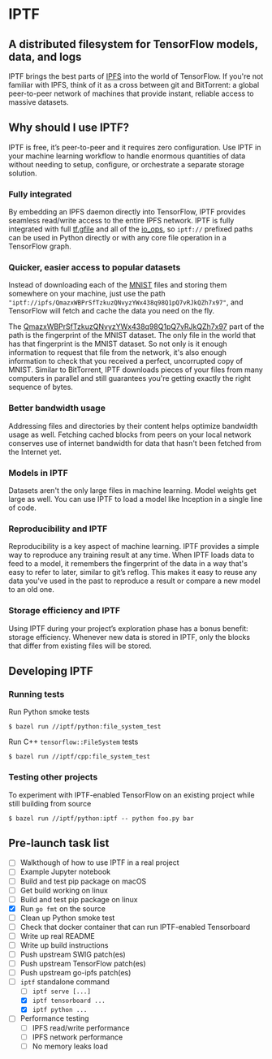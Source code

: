 # IPTF

## A distributed filesystem for TensorFlow models, data, and logs

IPTF brings the best parts of [IPFS](https://ipfs.io) into the world of TensorFlow. If you're not familiar with IPFS, think of it as a cross between git and BitTorrent: a global peer-to-peer network of machines that provide instant, reliable access to massive datasets.

## Why should I use IPTF?
IPTF is free, it’s peer-to-peer and it requires zero configuration. Use IPTF in your machine learning workflow to handle enormous quantities of data without needing to setup, configure, or orchestrate a separate storage solution.

### Fully integrated
By embedding an IPFS daemon directly into TensorFlow, IPTF provides seamless read/write access to the entire IPFS network. IPTF is fully integrated with full [tf.gfile](https://www.tensorflow.org/api_docs/python/tf/gfile/GFile) and all of the [io_ops](https://www.tensorflow.org/api_guides/python/io_ops), so `iptf://` prefixed paths can be used in Python directly or with any core file operation in a TensorFlow graph.

### Quicker, easier access to popular datasets
Instead of downloading each of the [MNIST](http://yann.lecun.com/exdb/mnist/) files and storing them somewhere on your machine, just use the path `"iptf://ipfs/QmazxWBPrSfTzkuzQNvyzYWx438q98Q1pQ7vRJkQZh7x97"`, and TensorFlow will fetch and cache the data you need on the fly.

The [QmazxWBPrSfTzkuzQNvyzYWx438q98Q1pQ7vRJkQZh7x97](https://gateway.ipfs.io/ipfs/QmazxWBPrSfTzkuzQNvyzYWx438q98Q1pQ7vRJkQZh7x97) part of the path is the fingerprint of the MNIST dataset. The only file in the world that has that fingerprint is the MNIST dataset. So not only is it enough information to request that file from the network, it's also enough information to check that you received a perfect, uncorrupted copy of MNIST. Similar to BitTorrent,  IPTF downloads pieces of your files from many computers in parallel and still guarantees you're getting exactly the right sequence of bytes.

### Better bandwidth usage
Addressing files and directories by their content helps optimize bandwidth usage as well. Fetching cached blocks from peers on your local network conserves use of internet bandwidth for data that hasn't been fetched from the Internet yet.

### Models in IPTF
Datasets aren't the only large files in machine learning. Model weights get large as well. You can use IPTF to load a model like Inception in a single line of code.

### Reproducibility and IPTF
Reproducibility is a key aspect of machine learning. IPTF provides a simple way to reproduce any training result at any time. When IPTF loads data to feed to a model, it remembers the fingerprint of the data in a way that's easy to refer to later, similar to git’s reflog. This makes it easy to reuse any data you've used in the past to reproduce a result or compare a new model to an old one.

### Storage efficiency and IPTF
Using IPTF during your project’s exploration phase has a bonus benefit: storage efficiency. Whenever new data is stored in IPTF, only the blocks that differ from existing files will be stored.

## Developing IPTF

### Running tests

Run Python smoke tests
```
$ bazel run //iptf/python:file_system_test
```

Run C++ `tensorflow::FileSystem` tests
```
$ bazel run //iptf/cpp:file_system_test
```

### Testing other projects
To experiment with IPTF-enabled TensorFlow on an existing project while still building from source
```
$ bazel run //iptf/python:iptf -- python foo.py bar

```

## Pre-launch task list

- [ ] Walkthough of how to use IPTF in a real project
- [ ] Example Jupyter notebook
- [ ] Build and test pip package on macOS
- [ ] Get build working on linux
- [ ] Build and test pip package on linux
- [x] Run `go fmt` on the source
- [ ] Clean up Python smoke test
- [ ] Check that docker container that can run IPTF-enabled Tensorboard
- [ ] Write up real README
- [ ] Write up build instructions
- [ ] Push upstream SWIG patch(es)
- [ ] Push upstream TensorFlow patch(es)
- [ ] Push upstream go-ipfs patch(es)
- [ ] `iptf` standalone command
  - [ ] `iptf serve [...]`
  - [x] `iptf tensorboard ...`
  - [x] `iptf python ...`
- [ ] Performance testing
  - [ ] IPFS read/write performance
  - [ ] IPFS network performance
  - [ ] No memory leaks load
